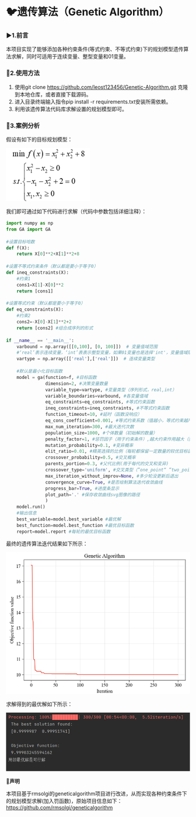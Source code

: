 # :bird:**遗传算法（Genetic Algorithm）**

###  :arrow_forward:**1.前言**

本项目实现了能够添加各种约束条件(等式约束、不等式约束)下的规划模型遗传算法求解，同时可适用于连续变量、整型变量和01变量。

### :bookmark:**2.使用方法**

1. 使用git clone https://github.com/leost123456/Genetic-Algorithm.git 克隆到本地仓库，或者直接下载源码。
2. 进入目录终端输入指令pip install -r requirements.txt安装所需依赖。
3. 利用该遗传算法代码库求解设置的规划模型即可。

### :blue_book:**3.案例分析**

假设有如下的目标规划模型：

![公式](./images/formula.png)

我们即可通过如下代码进行求解（代码中参数包括详细注释）：

```python
import numpy as np
from GA import GA

#设置目标哈数
def f(X):
    return X[0]**2+X[1]**2+8

#设置不等式约束条件（默认都是要小于等于0）
def ineq_constraints(X):
    #约束1
    cons1=X[1]-X[0]**2
    return [cons1]

#设置等式约束（默认都是要小于等于0）
def eq_constraints(X):
    #约束2
    cons2=-X[0]-X[1]**2+2
    return [cons2] #组合成序列的形式

if __name__ == '__main__':
    varbound = np.array([[0,100], [0, 100]])  # 变量值域范围
    #‘real’表示连续变量，‘int’表表示整型变量，如果01变量也是选择'int'，变量值域限制为01即可
    vartype = np.array([['real'],['real']])  # 连续变量类型

    #默认是最小化目标函数
    model = ga(function=f, #目标函数
               dimension=2, #决策变量数量
               variable_type=vartype, #变量类型（序列形式，real,int）
               variable_boundaries=varbound, #各变量值域
               eq_constraints=eq_constraints, #等式约束函数
               ineq_constraints=ineq_constraints, #不等式约束函数
               function_timeout=10, #延时（函数没响应）
               eq_cons_coefficient=0.001, #等式约束系数（值越小，等式约束越严格）
               max_num_iteration=300, #最大迭代次数
               population_size=1000, #个体数量（初始解的数量）
               penalty_factor=1, #惩罚因子（用于约束条件）,越大约束作用越大（要选择合适的值1比较合适）
               mutation_probability=0.1, #变异概率
               elit_ratio=0.01, #精英选择的比例（每轮都保留一定数量的较优目标函数的个体）
               crossover_probability=0.5, #交叉概率
               parents_portion=0.3, #父代比例(用于每代的交叉和变异)
               crossover_type='uniform', #交叉类型（”one_point“ ”two_point“ "uniform"）
               max_iteration_without_improv=None, #多少轮没更新后退出
               convergence_curve=True, #是否绘制算法迭代收敛曲线
               progress_bar=True, #进度条显示
               plot_path='.' #保存收敛曲线svg图像的路径
               )
    model.run()
    #输出信息
    best_variable=model.best_variable #最优解
    best_function=model.best_function #最优目标函数
    report=model.report #每轮的最优目标函数
```

最终的遗传算法迭代结果如下所示：

![算法迭代图](./images/Algorithm_iteration.png)

求解得到的最优解如下所示：

![最优解](./images/output.png)

:key:**声明**

本项目基于rmsolgi的geneticalgorithm项目进行改进，从而实现各种约束条件下的规划模型求解(加入罚函数)，原始项目信息如下：<https://github.com/rmsolgi/geneticalgorithm>



